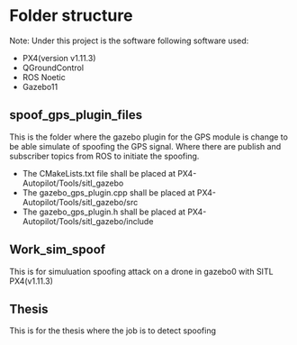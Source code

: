 
# Folder structure
Note: Under this project is the software following software used:


*  PX4(version v1.11.3)
*  QGroundControl
*  ROS Noetic
*  Gazebo11

## spoof_gps_plugin_files
This is the folder where the gazebo plugin for the GPS module is change to be able simulate of spoofing the GPS signal.
Where there are publish and subscriber topics from ROS to initiate the spoofing. 

* The CMakeLists.txt file shall be placed at PX4-Autopilot/Tools/sitl_gazebo
* The gazebo_gps_plugin.cpp shall be placed at PX4-Autopilot/Tools/sitl_gazebo/src
* The gazebo_gps_plugin.h shall be placed at PX4-Autopilot/Tools/sitl_gazebo/include



## Work_sim_spoof
This is for simuluation spoofing attack on a drone in gazebo0 with SITL PX4(v1.11.3)

## Thesis
This is for the thesis where the job is to detect spoofing
